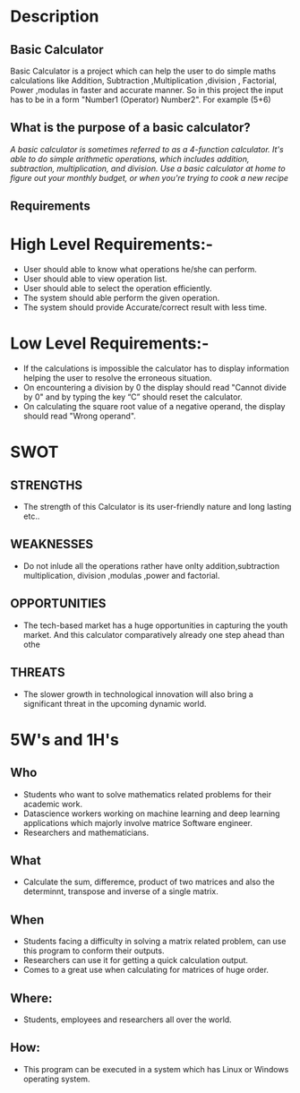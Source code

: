  # Description
## Basic Calculator
Basic Calculator is a project which can help the user to do simple maths calculations like Addition, Subtraction ,Multiplication ,division , Factorial, Power ,modulas in faster and  accurate manner.
So in this project the input has to be in a form "Number1 (Operator) Number2". For example (5+6)
##  What is the purpose of a basic calculator?
*A basic calculator is sometimes referred to as a 4-function calculator. It's able to do simple arithmetic operations, which includes addition, subtraction, multiplication, and division. Use a basic calculator at home to figure out your monthly budget, or when you're trying to cook a new recipe*
## Requirements
# High Level Requirements:-
* User should able to know what operations he/she can perform.
* User should able to view operation list.
* User should able to select the operation efficiently.
* The system should able perform the given operation.
* The system should provide Accurate/correct result with less time.
# Low Level Requirements:-
* If the calculations is impossible the calculator has to display information helping the user to resolve the erroneous situation.
* On encountering a division by 0 the display should read "Cannot divide by 0" and by typing the key “C” should reset the calculator.
* On calculating the square root value of a negative operand, the display should read "Wrong operand".
# SWOT
## STRENGTHS
* The  strength of this Calculator is its user-friendly nature and long lasting etc..
## WEAKNESSES
* Do not inlude all the operations rather have onlty addition,subtraction multiplication, division ,modulas ,power and factorial.
## OPPORTUNITIES
* The tech-based market has a huge opportunities in capturing the youth market. And this calculator comparatively already one step ahead than othe
## THREATS
* The slower growth in technological innovation will also bring a significant threat in the upcoming dynamic world.
# 5W's and 1H's
## Who
* Students who want to solve mathematics related problems for their academic work.
* Datascience workers working on machine learning and deep learning applications which majorly involve matrice Software engineer.
* Researchers and mathematicians.
## What
* Calculate the sum, differemce, product of two matrices and also the determinnt, transpose and inverse of a single matrix.
## When
* Students facing a difficulty in solving a matrix related problem, can use this program to conform their outputs.
* Researchers can use it for getting a quick calculation output.
* Comes to a great use when calculating for matrices of huge order.
## Where:
* Students, employees and researchers all over the world.
## How:
* This program can be executed in a system which has Linux or Windows operating system.

